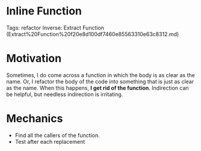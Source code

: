 # Inline Function

Tags: refactor
Inverse: Extract Function (Extract%20Function%20f20e8d100df7460e85563310e63c8312.md)

# Motivation

Sometimes, I do come across a function in which the body is as clear as the name. Or, I refactor the body of the code into something that is just as clear as the name. When this happens, **I get rid of the function**. Indirection can be helpful, but needless indirection is irritating.

# Mechanics

- Find all the callers of the function.
- Test after each replacement